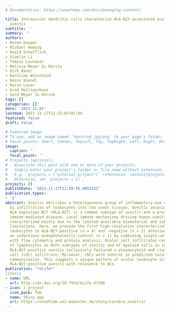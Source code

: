 ```yaml
---
# Documentation: https://wowchemy.com/docs/managing-content/

title: Intraocular dendritic cells characterize HLA-B27-associated acute anterior
  uveitis
subtitle: ''
summary: ''
authors:
- Maren Kasper
- Michael Heming
- David Schafflick
- Xiaolin Li
- Tobias Lautwein
- Melissa Meyer Zu Horste
- Dirk Bauer
- Karoline Walscheid
- Heinz Wiendl
- Karin Loser
- Arnd Heiligenhaus
- Gerd Meyer Zu Hörste
tags: []
categories: []
date: '2021-11-01'
lastmod: 2021-11-17T12:23:07+01:00
featured: false
draft: false

# Featured image
# To use, add an image named `featured.jpg/png` to your page's folder.
# Focal points: Smart, Center, TopLeft, Top, TopRight, Left, Right, BottomLeft, Bottom, BottomRight.
image:
  caption: ''
  focal_point: ''
# Projects (optional).
#   Associate this post with one or more of your projects.
#   Simply enter your project's folder or file name without extension.
#   E.g. `projects = ["internal-project"]` references `content/project/deep-learning/index.md`.
#   Otherwise, set `projects = []`.
projects: []
publishDate: '2021-11-17T11:28:56.085233Z'
publication_types:
- '2'
abstract: Uveitis describes a heterogeneous group of inflammatory eye diseases characterized
  by infiltration of leukocytes into the uveal tissues. Uveitis associated with the
  HLA haplotype B27 (HLA-B27) is a common subtype of uveitis and a prototypical ocular
  immune-mediated disease. Local immune mechanisms driving human uveitis are poorly
  characterized mainly due to the limited available biomaterial and subsequent technical
  limitations. Here, we provide the first high-resolution characterization of intraocular
  leukocytes in HLA-B27-positive (n = 4) and -negative (n = 2) anterior uveitis and
  an infectious endophthalmitis control (n = 1) by combining single-cell RNA-sequencing
  with flow cytometry and protein analysis. Ocular cell infiltrates consisted primarily
  of lymphocytes in both subtypes of uveitis and of myeloid cells in infectious endophthalmitis.
  HLA-B27-positive uveitis exclusively featured a plasmacytoid and classical dendritic
  cell (cDC) infiltrate. Moreover, cDCs were central in predicted local cell-cell
  communication. This suggests a unique pattern of ocular leukocyte infiltration in
  HLA-B27-positive uveitis with relevance to DCs.
publication: '*eLife*'
links::
- name: URL
  url: http://dx.doi.org/10.7554/eLife.67396
- icon: r-project
  icon_pack: fab
  name: Shiny app
  url: https://osmzhlab.uni-muenster.de/shiny/cerebro_uveitis/
---
```

